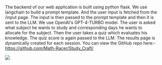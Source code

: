 The backend of our web application is built using python flask. We use langchain to build a prompt template. And the user input is fetched from the /input page. The input is then passed to the prompt template and then it is sent to the LLM. We use OpenAI's GPT-4-TURBO model. The user is asked what subject he wants to study and corresponding days he wants to allocate for the subject. Then the user takes a quiz which evaluates his knowledge. The quiz score is again passed to the LLM. The results page is dynamically created for each session. You can view the GitHub repo here:- https://github.com/Math-Racer/Study_Craft/


![](https://youtu.be/WZwJbvHfC_M)
